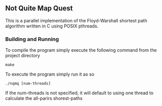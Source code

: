 ## Not Quite Map Quest

This is a parallel implementation of the Floyd-Warshall shortest path algorithm
written in C using POSIX pthreads.

### Building and Running

To compile the program simply execute the following command from the project
directory

	make

To execute the program simply run it as so

	./nqmq [num-threads]

If the num-threads is not specified, it will default to using one thread to
calculate the all-parirs shorest-paths
